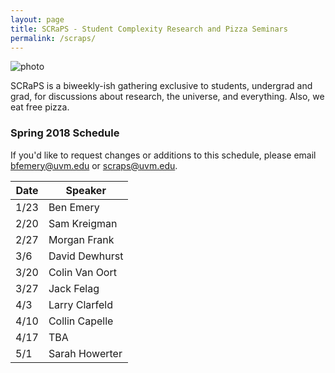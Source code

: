 ```yaml
---
layout: page
title: SCRaPS - Student Complexity Research and Pizza Seminars
permalink: /scraps/
---
```


![photo](https://pbs.twimg.com/profile_banners/1931116441/1503791348/1500x500)

SCRaPS is a biweekly-ish gathering exclusive to students, undergrad and grad, for discussions about research, the universe, and everything. Also, we eat free pizza. 

### Spring 2018 Schedule

If you'd like to request changes or additions to this schedule, please email bfemery@uvm.edu or scraps@uvm.edu.


| Date |  Speaker        |
| ---- | --------------- |
| 1/23 |  Ben Emery      |
| 2/20 |  Sam Kreigman   |
| 2/27 |  Morgan Frank   |
| 3/6  |  David Dewhurst |
| 3/20 |  Colin Van Oort |
| 3/27 |  Jack Felag     |
| 4/3  |  Larry Clarfeld |
| 4/10 |  Collin Capelle |
| 4/17 |  TBA |
| 5/1  |  Sarah Howerter |

